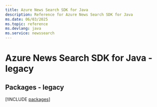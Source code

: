 ```yaml
---
title: Azure News Search SDK for Java
description: Reference for Azure News Search SDK for Java
ms.date: 06/03/2025
ms.topic: reference
ms.devlang: java
ms.service: newssearch
---
```

# Azure News Search SDK for Java - legacy
## Packages - legacy
[!INCLUDE [packages](news-search-index.md)]